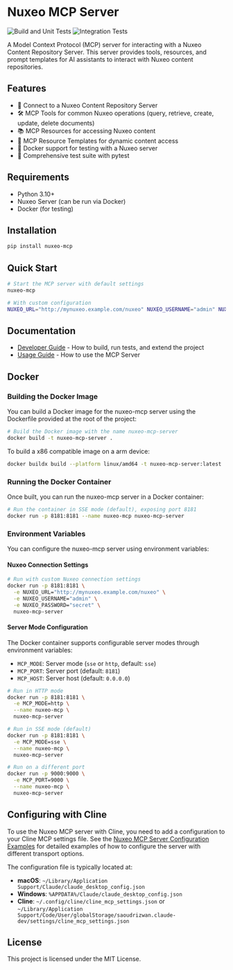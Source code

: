 # Nuxeo MCP Server

![Build and Unit Tests](https://github.com/tiry/nx-mcp-poc/actions/workflows/build-and-unit-tests.yml/badge.svg)
![Integration Tests](https://github.com/tiry/nx-mcp-poc/actions/workflows/integration-tests.yml/badge.svg)

A Model Context Protocol (MCP) server for interacting with a Nuxeo Content Repository Server. This server provides tools, resources, and prompt templates for AI assistants to interact with Nuxeo content repositories.

## Features

- 🔄 Connect to a Nuxeo Content Repository Server
- 🛠️ MCP Tools for common Nuxeo operations (query, retrieve, create, update, delete documents)
- 📚 MCP Resources for accessing Nuxeo content
- 🧩 MCP Resource Templates for dynamic content access
- 🐳 Docker support for testing with a Nuxeo server
- 🧪 Comprehensive test suite with pytest

## Requirements

- Python 3.10+
- Nuxeo Server (can be run via Docker)
- Docker (for testing)

## Installation

```bash
pip install nuxeo-mcp
```

## Quick Start

```bash
# Start the MCP server with default settings
nuxeo-mcp

# With custom configuration
NUXEO_URL="http://mynuxeo.example.com/nuxeo" NUXEO_USERNAME="admin" NUXEO_PASSWORD="secret" nuxeo-mcp
```

## Documentation

- [Developer Guide](DEVELOPER.md) - How to build, run tests, and extend the project
- [Usage Guide](USAGE.md) - How to use the MCP Server

## Docker

### Building the Docker Image

You can build a Docker image for the nuxeo-mcp server using the Dockerfile provided at the root of the project:

```bash
# Build the Docker image with the name nuxeo-mcp-server
docker build -t nuxeo-mcp-server .
```

To build a x86 compatible image on a arm device:

```bash
docker buildx build --platform linux/amd64 -t nuxeo-mcp-server:latest .
```


### Running the Docker Container

Once built, you can run the nuxeo-mcp server in a Docker container:

```bash
# Run the container in SSE mode (default), exposing port 8181
docker run -p 8181:8181 --name nuxeo-mcp nuxeo-mcp-server
```

### Environment Variables

You can configure the nuxeo-mcp server using environment variables:

#### Nuxeo Connection Settings

```bash
# Run with custom Nuxeo connection settings
docker run -p 8181:8181 \
  -e NUXEO_URL="http://mynuxeo.example.com/nuxeo" \
  -e NUXEO_USERNAME="admin" \
  -e NUXEO_PASSWORD="secret" \
  nuxeo-mcp-server
```

#### Server Mode Configuration

The Docker container supports configurable server modes through environment variables:

- `MCP_MODE`: Server mode (`sse` or `http`, default: `sse`)
- `MCP_PORT`: Server port (default: `8181`)
- `MCP_HOST`: Server host (default: `0.0.0.0`)

```bash
# Run in HTTP mode
docker run -p 8181:8181 \
  -e MCP_MODE=http \
  --name nuxeo-mcp \
  nuxeo-mcp-server

# Run in SSE mode (default)
docker run -p 8181:8181 \
  -e MCP_MODE=sse \
  --name nuxeo-mcp \
  nuxeo-mcp-server

# Run on a different port
docker run -p 9000:9000 \
  -e MCP_PORT=9000 \
  --name nuxeo-mcp \
  nuxeo-mcp-server
```

## Configuring with Cline

To use the Nuxeo MCP server with Cline, you need to add a configuration to your Cline MCP settings file. See the [Nuxeo MCP Server Configuration Examples](./nuxeo_mcp_config.md) for detailed examples of how to configure the server with different transport options.

The configuration file is typically located at:
- **macOS**: `~/Library/Application Support/Claude/claude_desktop_config.json`
- **Windows**: `%APPDATA%/Claude/claude_desktop_config.json`
- **Cline**: `~/.config/cline/cline_mcp_settings.json` or `~/Library/Application Support/Code/User/globalStorage/saoudrizwan.claude-dev/settings/cline_mcp_settings.json`

## License

This project is licensed under the MIT License.
